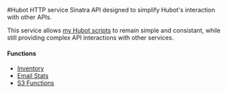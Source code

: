 #Hubot HTTP service
Sinatra API designed to simplify Hubot's interaction with other APIs.

This service allows [my Hubot scripts](https://github.com/Sjeanpierre/hubot_scripts/) to remain simple and consistant, while still providing complex API interactions with other services.

#### Functions
* [Inventory](https://github.com/Sjeanpierre/hubot_http_service/wiki/Inventory)
* [Email Stats](https://github.com/Sjeanpierre/hubot_http_service/wiki/Email-Stats)
* [S3 Functions](https://github.com/Sjeanpierre/hubot_http_service/wiki/S3)
